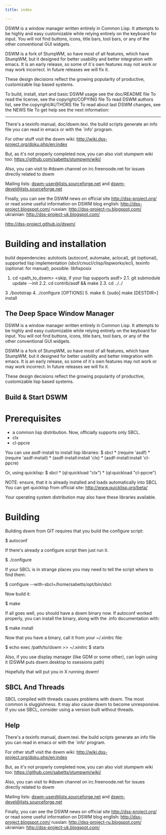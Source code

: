 ```yaml
---
title: index

---
```


DSWM is a window manager written entirely in Common Lisp. It
attempts to be highly and easy customizable while relying entirely on the
keyboard for input. You will not find buttons, icons, title bars, tool
bars, or any of the other conventional GUI widgets.

DSWM is a fork of StumpWM, so have most of all features, which have
StumpWM, but it designed for better usability and better integration with
emacs. It is an early release, so some of it`s own features may not work
or may work incorrect. In future releases we will fix it.

These design decisions reflect the growing popularity of productive,
customizable lisp based systems.

To build, install, start and basic DSWM usage see the doc/README file
To read the license, see the copyright/COPYING file
To read DSWM authors list, see the copyright/AUTHORS file
To read about last DSWM changes, see the NEWS file
To get help see the next information:

----

There's a texinfo manual, doc/dswm.texi. the build scripts generate an
info file you can read in emacs or with the `info' program.

For other stuff visit the dswm wiki:
http://wiki.dss-project.org/doku.php/en:index

But, as it's not properly completed now, you can also visit stumpwm wiki too:
https://github.com/sabetts/stumpwm/wiki/

Also, you can visit to #dswm channel on irc.freenoode.net for issues directly related to dswm

Mailing lists: dswm-user@lists.sourceforge.net and dswm-devel@lists.sourceforge.net

Finally, you can see the DSWM news on official site
http://dss-project.org/
or read some useful information on DSWM blog
english: http://dss-project.blogspot.com/
russian: http://dss-project-ru.blogspot.com/
ukrainian: http://dss-project-uk.blogspot.com/

http://dss-project.github.io/dswm/

# Building and installation

build dependencies: autotools (autoconf, automake, aclocal), git (optional), supported lisp implementation (sbcl/cmucl/clisp/lispworks/ecl), texinfo (optional: for manual), possible: libfixposix

1. cd <path_to_dswm>
<skip, if your lisp supports asdf>
2.1. git submodule update --init
2.2. cd contrib/asdf && make
2.3. cd ../../
<end skip>
3 ./bootstrap
4. ./configure [OPTIONS]
5. make
6. [sudo] make [DESTDIR=<destination_dir>] install

The Deep Space Window Manager
------------------------

DSWM is a window manager written entirely in Common Lisp. It
attempts to be highly and easy customizable while relying entirely on the
keyboard for input. You will not find buttons, icons, title bars, tool
bars, or any of the other conventional GUI widgets.

DSWM is a fork of StumpWM, so have most of all features, which have
StumpWM, but it designed for better usability and better integration with
emacs. It is an early release, so some of it`s own features may not work
or may work incorrect. In future releases we will fix it.

These design decisions reflect the growing popularity of productive,
customizable lisp based systems.

Build & Start DSWM
---------------------

Prerequisites
=============

* a common lisp distribution. Now, officially supports only SBCL.
* clx
* cl-ppcre

You can use asdf-install to install lisp libraries:
  $ sbcl
    * (require 'asdf)
    * (require 'asdf-install)
    * (asdf-install:install 'clx)
    * (asdf-install:install 'cl-ppcre)

Or, using quicklisp:
  $ sbcl
    * (ql:quickload "clx")
    * (ql:quickload "cl-ppcre")

NOTE: ensure, that it is already installed and loads automatically into SBCL
You can get quicklisp from official site: http://www.quicklisp.org/beta/

Your operating system distribution may also have these libraries
available.

Building
========

Building dswm from GIT requires that you build the configure script:

$ autoconf

If there's already a configure script then just run it.

$ ./configure

If your SBCL is in strange places you may need to tell the script where to find them:

$ configure --with-sbcl=/home/sabetts/opt/bin/sbcl

Now build it:

$ make

If all goes well, you should have a dswm binary now. If autoconf 
worked properly, you can install the binary, along with the .info
documentation with:

$ make install

Now that you have a binary, call it from your ~/.xinitrc file:

$ echo exec /path/to/dswm >> ~/.xinitrc
$ startx

Also, if you use display manager (like GDM or some other), can login
using it (DSWM puts dswm.desktop to xsessions path)

Hopefully that will put you in X running dswm!

SBCL And Threads
----------------

SBCL compiled with threads causes problems with dswm. The most
common is sluggishness. It may also cause dswm to become
unresponsive. If you use SBCL, consider using a version built without
threads.

Help
----

There's a texinfo manual, dswm.texi. the build scripts generate an
info file you can read in emacs or with the `info' program.

For other stuff visit the dswm wiki:
http://wiki.dss-project.org/doku.php/en:index

But, as it's not properly completed now, you can also visit stumpwm wiki too:
https://github.com/sabetts/stumpwm/wiki/

Also, you can visit to #dswm channel on irc.freenoode.net for issues directly related to dswm

Mailing lists: dswm-user@lists.sourceforge.net and dswm-devel@lists.sourceforge.net

Finally, you can see the DSWM news on official site
http://dss-project.org/
or read some useful information on DSWM blog
english: http://dss-project.blogspot.com/
russian: http://dss-project-ru.blogspot.com/
ukrainian: http://dss-project-uk.blogspot.com/

